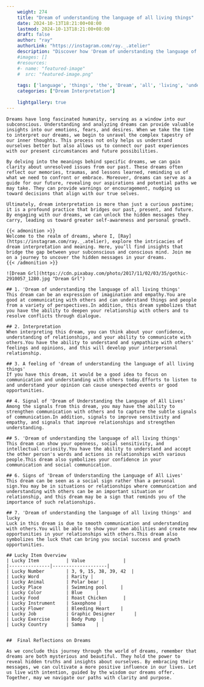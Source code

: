 ```yaml
---
    weight: 274
    title: "Dream of understanding the language of all living things"  # Assuming 'title' column exists
    date: 2024-10-13T18:21:00+08:00
    lastmod: 2024-10-13T18:21:00+08:00
    draft: false
    author: "ray"
    authorLink: "https://instagram.com/ray._.atelier"
    description: "Discover how 'Dream of understanding the language of all living things' can interpret your future and uncover its significant meanings in your life."
    #images: []
    #resources:
    #- name: "featured-image"
    #  src: "featured-image.png"
    
    tags: ['language', 'things', 'the', 'Dream', 'all', 'living', 'understanding', 'of']
    categories: ["Dream Interpretation"]
    
    lightgallery: true
---
```

    
    Dreams have long fascinated humanity, serving as a window into our subconscious. Understanding and analyzing dreams can provide valuable insights into our emotions, fears, and desires. When we take the time to interpret our dreams, we begin to unravel the complex tapestry of our inner thoughts. This process not only helps us understand ourselves better but also allows us to connect our past experiences with our present circumstances and future possibilities.
    
    By delving into the meanings behind specific dreams, we can gain clarity about unresolved issues from our past. These dreams often reflect our memories, traumas, and lessons learned, reminding us of what we need to confront or embrace. Moreover, dreams can serve as a guide for our future, revealing our aspirations and potential paths we may take. They can provide warnings or encouragement, nudging us toward decisions that align with our true selves.
    
    Ultimately, dream interpretation is more than just a curious pastime; it is a profound practice that bridges our past, present, and future. By engaging with our dreams, we can unlock the hidden messages they carry, leading us toward greater self-awareness and personal growth.
    
    {{< admonition >}}
    Welcome to the realm of dreams, where I, [Ray](https://instagram.com/ray._.atelier), explore the intricacies of dream interpretation and meaning. Here, you’ll find insights that bridge the gap between your subconscious and conscious mind. Join me on a journey to uncover the hidden messages in your dreams.
    {{< /admonition >}}
    
    ![Dream Grl](https://cdn.pixabay.com/photo/2017/11/02/03/35/gothic-2910057_1280.jpg "Dream Grl")
    
    ## 1. 'Dream of understanding the language of all living things'
    This dream can be an expression of imagination and empathy.You are good at communicating with others and can understand things and people from a variety of perspectives.In addition, this dream symbolizes that you have the ability to deepen your relationship with others and to resolve conflicts through dialogue.
    
    ## 2. Interpretation
    When interpreting this dream, you can think about your confidence, understanding of relationships, and your ability to communicate with others.You have the ability to understand and sympathize with others' feelings and opinions, and this will develop your interpersonal relationship.
    
    ## 3. A feeling of 'dream of understanding the language of all living things'
    If you have this dream, it would be a good idea to focus on communication and understanding with others today.Efforts to listen to and understand your opinion can cause unexpected events or good opportunities.
    
    ## 4. Signal of 'Dream of Understanding the Language of All Lives'
    Among the signals from this dream, you may have the ability to strengthen communication with others and to capture the subtle signals of communication.In addition, signals to improve sensitivity and empathy, and signals that improve relationships and strengthen understanding.
    
    ## 5. 'Dream of understanding the language of all living things'
    This dream can show your openness, social sensitivity, and intellectual curiosity.You have the ability to understand and accept the other person's words and actions in relationships with various people.This dream also symbolizes your confidence in your communication and social communication.
    
    ## 6. Signs of 'Dream of Understanding the Language of All Lives'
    This dream can be seen as a social sign rather than a personal sign.You may be in situations or relationships where communication and understanding with others can be an important situation or relationship, and this dream may be a sign that reminds you of the importance of such relationships.
    
    ## 7. 'Dream of understanding the language of all living things' and lucky
    Luck in this dream is due to smooth communication and understanding with others.You will be able to show your own abilities and create new opportunities in your relationships with others.This dream also symbolizes the luck that can bring you social success and growth opportunities.
    
    ## Lucky Item Overview
    | Lucky Item          | Value              |
    |---------------|--------------------|
    | Lucky Number        | 3, 9, 15, 38, 39, 42  |
    | Lucky Word          | Rarity |
    | Lucky Animal        | Polar bear |
    | Lucky Place         | Swimming pool     |
    | Lucky Color         | Blue     |
    | Lucky Food          | Roast Chicken      |
    | Lucky Instrument    | Saxophone |
    | Lucky Flower        | Bleeding Heart    |
    | Lucky Job           | Graphic Designer       |
    | Lucky Exercise      | Body Pump  |
    | Lucky Country       | Samoa    |
    
    
    ##  Final Reflections on Dreams
    
    As we conclude this journey through the world of dreams, remember that dreams are both mysterious and beautiful. They hold the power to reveal hidden truths and insights about ourselves. By embracing their messages, we can cultivate a more positive influence in our lives. Let us live with intention, guided by the wisdom our dreams offer. Together, may we navigate our paths with clarity and purpose.
    